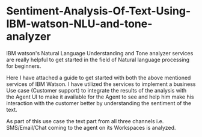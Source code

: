 # Sentiment-Analysis-Of-Text-Using-IBM-watson-NLU-and-tone-analyzer
IBM watson's Natural Language Understanding and Tone analyzer services are really helpful to get started in the field of Natural language processing for beginners.

Here I have attached a guide to get started with both the above mentioned services of IBM Watson.
I have utilized the services to implement a business Use case (Customer support) to integrate the results of the analysis with the Agent UI to make it available for the Agent to see and help him make his interaction with the customer better by understanding the sentiment of the text.

As part of this use case the text part from all three channels i.e. SMS/Email/Chat coming to the agent on its Workspaces is analyzed.